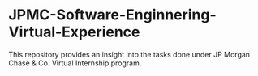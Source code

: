 # JPMC-Software-Enginnering-Virtual-Experience
This repository provides an insight into the tasks done under JP Morgan Chase &amp; Co. Virtual Internship program.
